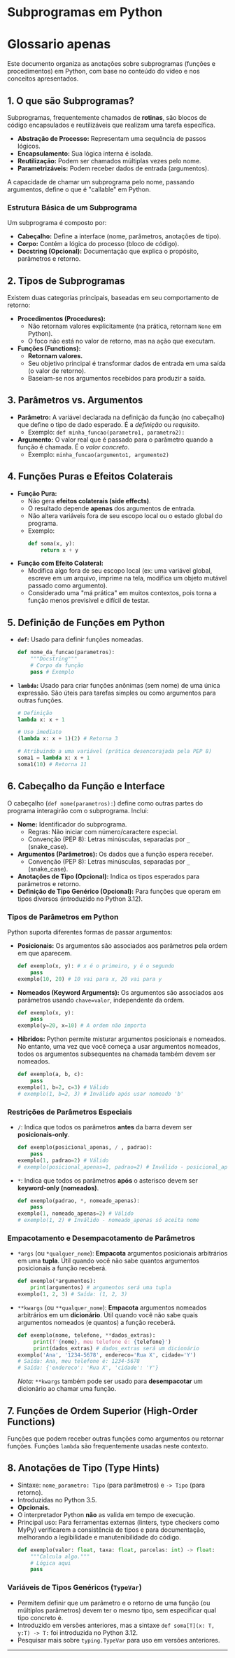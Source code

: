 # Subprogramas em Python
# Glossario apenas

Este documento organiza as anotações sobre subprogramas (funções e procedimentos) em Python, com base no conteúdo do vídeo e nos conceitos apresentados.

## 1. O que são Subprogramas?

Subprogramas, frequentemente chamados de **rotinas**, são blocos de código encapsulados e reutilizáveis que realizam uma tarefa específica.

* **Abstração de Processo:** Representam uma sequência de passos lógicos.
* **Encapsulamento:** Sua lógica interna é isolada.
* **Reutilização:** Podem ser chamados múltiplas vezes pelo nome.
* **Parametrizáveis:** Podem receber dados de entrada (argumentos).

A capacidade de chamar um subprograma pelo nome, passando argumentos, define o que é "callable" em Python.

### Estrutura Básica de um Subprograma

Um subprograma é composto por:

* **Cabeçalho:** Define a interface (nome, parâmetros, anotações de tipo).
* **Corpo:** Contém a lógica do processo (bloco de código).
* **Docstring (Opcional):** Documentação que explica o propósito, parâmetros e retorno.

## 2. Tipos de Subprogramas

Existem duas categorias principais, baseadas em seu comportamento de retorno:

* **Procedimentos (Procedures):**
    * Não retornam valores explicitamente (na prática, retornam `None` em Python).
    * O foco não está no valor de retorno, mas na ação que executam.
* **Funções (Functions):**
    * **Retornam valores.**
    * Seu objetivo principal é transformar dados de entrada em uma saída (o valor de retorno).
    * Baseiam-se nos argumentos recebidos para produzir a saída.

## 3. Parâmetros vs. Argumentos

* **Parâmetro:** A variável declarada na definição da função (no cabeçalho) que define o tipo de dado esperado. É a *definição* ou *requisito*.
    * Exemplo: `def minha_funcao(parametro1, parametro2):`
* **Argumento:** O valor real que é passado para o parâmetro quando a função é chamada. É o *valor concreto*.
    * Exemplo: `minha_funcao(argumento1, argumento2)`

## 4. Funções Puras e Efeitos Colaterais

* **Função Pura:**
    * Não gera **efeitos colaterais (side effects)**.
    * O resultado depende **apenas** dos argumentos de entrada.
    * Não altera variáveis fora de seu escopo local ou o estado global do programa.
    * Exemplo:
        ```python
        def soma(x, y):
            return x + y
        ```
* **Função com Efeito Colateral:**
    * Modifica algo fora de seu escopo local (ex: uma variável global, escreve em um arquivo, imprime na tela, modifica um objeto mutável passado como argumento).
    * Considerado uma "má prática" em muitos contextos, pois torna a função menos previsível e difícil de testar.

## 5. Definição de Funções em Python

* **`def`:** Usado para definir funções nomeadas.
    ```python
    def nome_da_funcao(parametros):
        """Docstring"""
        # Corpo da função
        pass # Exemplo
    ```
* **`lambda`:** Usado para criar funções anônimas (sem nome) de uma única expressão. São úteis para tarefas simples ou como argumentos para outras funções.
    ```python
    # Definição
    lambda x: x + 1

    # Uso imediato
    (lambda x: x + 1)(2) # Retorna 3

    # Atribuindo a uma variável (prática desencorajada pela PEP 8)
    soma1 = lambda x: x + 1
    soma1(10) # Retorna 11
    ```

## 6. Cabeçalho da Função e Interface

O cabeçalho (`def nome(parametros):`) define como outras partes do programa interagirão com o subprograma. Inclui:

* **Nome:** Identificador do subprograma.
    * Regras: Não iniciar com número/caractere especial.
    * Convenção (PEP 8): Letras minúsculas, separadas por `_` (snake_case).
* **Argumentos (Parâmetros):** Os dados que a função espera receber.
    * Convenção (PEP 8): Letras minúsculas, separadas por `_` (snake_case).
* **Anotações de Tipo (Opcional):** Indica os tipos esperados para parâmetros e retorno.
* **Definição de Tipo Genérico (Opcional):** Para funções que operam em tipos diversos (introduzido no Python 3.12).

### Tipos de Parâmetros em Python

Python suporta diferentes formas de passar argumentos:

* **Posicionais:** Os argumentos são associados aos parâmetros pela ordem em que aparecem.
    ```python
    def exemplo(x, y): # x é o primeiro, y é o segundo
        pass
    exemplo(10, 20) # 10 vai para x, 20 vai para y
    ```
* **Nomeados (Keyword Arguments):** Os argumentos são associados aos parâmetros usando `chave=valor`, independente da ordem.
    ```python
    def exemplo(x, y):
        pass
    exemplo(y=20, x=10) # A ordem não importa
    ```
* **Híbridos:** Python permite misturar argumentos posicionais e nomeados. No entanto, uma vez que você começa a usar argumentos nomeados, todos os argumentos subsequentes na chamada também devem ser nomeados.
    ```python
    def exemplo(a, b, c):
        pass
    exemplo(1, b=2, c=3) # Válido
    # exemplo(1, b=2, 3) # Inválido após usar nomeado 'b'
    ```

### Restrições de Parâmetros Especiais

* `/`: Indica que todos os parâmetros **antes** da barra devem ser **posicionais-only**.
    ```python
    def exemplo(posicional_apenas, / , padrao):
        pass
    exemplo(1, padrao=2) # Válido
    # exemplo(posicional_apenas=1, padrao=2) # Inválido - posicional_apenas só aceita posição
    ```
* `*`: Indica que todos os parâmetros **após** o asterisco devem ser **keyword-only (nomeados)**.
    ```python
    def exemplo(padrao, *, nomeado_apenas):
        pass
    exemplo(1, nomeado_apenas=2) # Válido
    # exemplo(1, 2) # Inválido - nomeado_apenas só aceita nome
    ```

### Empacotamento e Desempacotamento de Parâmetros

* `*args` (ou `*qualquer_nome`): **Empacota** argumentos posicionais arbitrários em uma **tupla**. Útil quando você não sabe quantos argumentos posicionais a função receberá.
    ```python
    def exemplo(*argumentos):
        print(argumentos) # argumentos será uma tupla
    exemplo(1, 2, 3) # Saída: (1, 2, 3)
    ```
* `**kwargs` (ou `**qualquer_nome`): **Empacota** argumentos nomeados arbitrários em um **dicionário**. Útil quando você não sabe quais argumentos nomeados (e quantos) a função receberá.
    ```python
    def exemplo(nome, telefone, **dados_extras):
         print(f'{nome}, meu telefone é: {telefone}')
         print(dados_extras) # dados_extras será um dicionário
    exemplo('Ana', '1234-5678', endereco='Rua X', cidade='Y')
    # Saída: Ana, meu telefone é: 1234-5678
    # Saída: {'endereco': 'Rua X', 'cidade': 'Y'}
    ```
    *Nota:* `**kwargs` também pode ser usado para **desempacotar** um dicionário ao chamar uma função.

## 7. Funções de Ordem Superior (High-Order Functions)

Funções que podem receber outras funções como argumentos ou retornar funções. Funções `lambda` são frequentemente usadas neste contexto.

## 8. Anotações de Tipo (Type Hints)

* Sintaxe: `nome_parametro: Tipo` (para parâmetros) e `-> Tipo` (para retorno).
* Introduzidas no Python 3.5.
* **Opcionais.**
* O interpretador Python **não** as valida em tempo de execução.
* Principal uso: Para ferramentas externas (linters, type checkers como MyPy) verificarem a consistência de tipos e para documentação, melhorando a legibilidade e manutenibilidade do código.
    ```python
    def exemplo(valor: float, taxa: float, parcelas: int) -> float:
        """Calcula algo."""
        # Lógica aqui
        pass
    ```

### Variáveis de Tipos Genéricos (`TypeVar`)

* Permitem definir que um parâmetro e o retorno de uma função (ou múltiplos parâmetros) devem ter o mesmo tipo, sem especificar qual tipo concreto é.
* Introduzido em versões anteriores, mas a sintaxe `def soma[T](x: T, y:T) -> T:` foi introduzida no Python 3.12.
* Pesquisar mais sobre `typing.TypeVar` para uso em versões anteriores.

---
